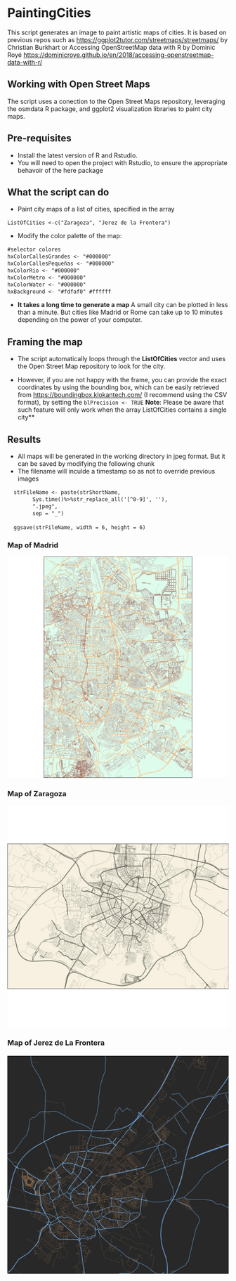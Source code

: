 # PaintingCities
This script generates an image to paint artistic maps of cities. It is based on previous repos such as https://ggplot2tutor.com/streetmaps/streetmaps/ by Christian Burkhart or Accessing OpenStreetMap data with R by Dominic Royé https://dominicroye.github.io/en/2018/accessing-openstreetmap-data-with-r/

## Working with Open Street Maps
The script uses a conection to the Open Street Maps repository, leveraging the osmdata R package, and ggplot2 visualization libraries to paint city maps.

## Pre-requisites

- Install the latest version of R and Rstudio. 
- You will need to open the project with Rstudio, to ensure the appropriate behavoir of the here package

## What the script can do

- Paint city maps of a list of cities, specified in the array

```
ListOfCities <-c("Zaragoza", "Jerez de la Frontera")
```

- Modify the color palette of the map:
```
#selector colores
hxColorCallesGrandes <- "#000000"
hxColorCallesPequeñas <- "#000000"
hxColorRio <- "#000000"
hxColorMetro <- "#000000"
hxColorWater <- "#000000"
hxBackground <- "#fdfaf0" #ffffff
```
- **It takes a long time to generate a map** A small city can be plotted in less than a minute. But cities like Madrid or Rome can take up to 10 minutes depending on the power of your computer.

## Framing the map

- The script automatically loops through the **ListOfCities** vector and uses the Open Street Map repository to look for the city. 

- However, if you are not happy with the frame, you can provide the exact coordinates by using the bounding box, which can be easily retrieved from https://boundingbox.klokantech.com/ (I recommend using the CSV format), by setting the ``` blPrecision <- TRUE ``` **Note**: Please be aware that such feature will only work when the array ListOfCities contains a single city**

## Results

- All maps will be generated in the working directory in jpeg format. But it can be saved by modifying the following chunk
- The filename will inculde a timestamp so as not to override previous images

```
  strFileName <- paste(strShortName,
        Sys.time()%>%str_replace_all('[^0-9]', ''),
        ".jpeg",
        sep = "_")
  
  ggsave(strFileName, width = 6, height = 6)
```
### Map of Madrid
![](MadridMap.png)

### Map of Zaragoza
![](Zaragoza%20Spain_20200407123412_.jpeg)

### Map of Jerez de La Frontera
![](Jerez%20de%20La%20Frontera%20Spain_20200407130339_.jpeg)


